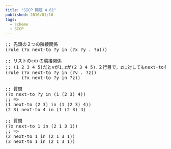 ```yaml
---
title: "SICP 問題 4.61"
published: 2016/01/16
tags:
  - scheme
  - SICP
---
```



<pre class="code lang-scheme" data-lang="scheme" data-unlink><span class="synComment">;; 先頭の２つの隣接関係</span>
<span class="synSpecial">(</span>rule <span class="synSpecial">(</span>?x next-to ?y in <span class="synSpecial">(</span>?x ?y <span class="synSpecial">.</span> ?u<span class="synSpecial">)))</span>

<span class="synComment">;; リストのcdrの隣接関係</span>
<span class="synComment">;; (1 2 3 4 5)だとvが1,zが(2 3 4 5).２行目で，zに対してもnext-toをやると読める．</span>
<span class="synSpecial">(</span>rule <span class="synSpecial">(</span>?x next-to ?y in <span class="synSpecial">(</span>?v <span class="synSpecial">.</span> ?z<span class="synSpecial">))</span>
      <span class="synSpecial">(</span>?x next-to ?y in ?z<span class="synSpecial">))</span>

<span class="synComment">;; 質問</span>
<span class="synSpecial">(</span>?x next-to ?y in <span class="synSpecial">(</span><span class="synConstant">1</span> <span class="synSpecial">(</span><span class="synConstant">2</span> <span class="synConstant">3</span><span class="synSpecial">)</span> <span class="synConstant">4</span><span class="synSpecial">))</span>
<span class="synComment">;; =&gt;</span>
<span class="synSpecial">(</span><span class="synConstant">1</span> next-to <span class="synSpecial">(</span><span class="synConstant">2</span> <span class="synConstant">3</span><span class="synSpecial">)</span> in <span class="synSpecial">(</span><span class="synConstant">1</span> <span class="synSpecial">(</span><span class="synConstant">2</span> <span class="synConstant">3</span><span class="synSpecial">)</span> <span class="synConstant">4</span><span class="synSpecial">))</span>
<span class="synSpecial">(</span><span class="synConstant">2</span> <span class="synConstant">3</span><span class="synSpecial">)</span> next-to <span class="synConstant">4</span> in <span class="synSpecial">(</span><span class="synConstant">1</span> <span class="synSpecial">(</span><span class="synConstant">2</span> <span class="synConstant">3</span><span class="synSpecial">)</span> <span class="synConstant">4</span><span class="synSpecial">)</span>

<span class="synComment">;; 質問</span>
<span class="synSpecial">(</span>?x next-to <span class="synConstant">1</span> in <span class="synSpecial">(</span><span class="synConstant">2</span> <span class="synConstant">1</span> <span class="synConstant">3</span> <span class="synConstant">1</span><span class="synSpecial">))</span>
<span class="synComment">;; =&gt;</span>
<span class="synSpecial">(</span><span class="synConstant">2</span> next-to <span class="synConstant">1</span> in <span class="synSpecial">(</span><span class="synConstant">2</span> <span class="synConstant">1</span> <span class="synConstant">3</span> <span class="synConstant">1</span><span class="synSpecial">))</span>
<span class="synSpecial">(</span><span class="synConstant">3</span> next-to <span class="synConstant">1</span> in <span class="synSpecial">(</span><span class="synConstant">2</span> <span class="synConstant">1</span> <span class="synConstant">3</span> <span class="synConstant">1</span><span class="synSpecial">))</span>
</pre>


